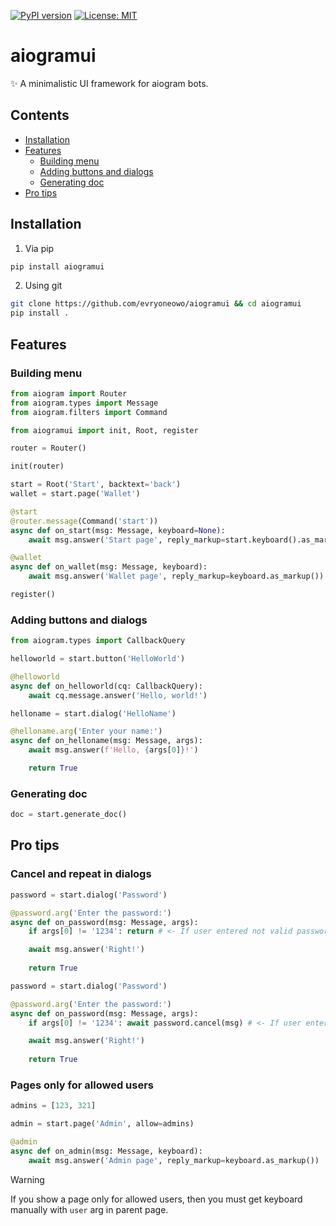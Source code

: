 [![PyPI version](https://badge.fury.io/py/aiogramui.svg)](https://pypi.org/project/aiogramui/)
[![License: MIT](https://img.shields.io/badge/License-MIT-yellow.svg)](https://opensource.org/licenses/MIT)

# aiogramui
✨ A minimalistic UI framework for aiogram bots.

## Contents

- [Installation](#installation)
- [Features](#features)
  - [Building menu](#building-menu)
  - [Adding buttons and dialogs](#adding-buttons-and-dialogs)
  - [Generating doc](#generating-doc)
- [Pro tips](#pro-tips)

## Installation
1. Via pip
```bash
pip install aiogramui
```
2. Using git
```bash
git clone https://github.com/evryoneowo/aiogramui && cd aiogramui
pip install .
```

## Features
### Building menu
```python
from aiogram import Router
from aiogram.types import Message
from aiogram.filters import Command

from aiogramui import init, Root, register

router = Router()

init(router)

start = Root('Start', backtext='back')
wallet = start.page('Wallet')

@start
@router.message(Command('start'))
async def on_start(msg: Message, keyboard=None):
    await msg.answer('Start page', reply_markup=start.keyboard().as_markup())

@wallet
async def on_wallet(msg: Message, keyboard):
    await msg.answer('Wallet page', reply_markup=keyboard.as_markup())

register()
```

### Adding buttons and dialogs
```python
from aiogram.types import CallbackQuery

helloworld = start.button('HelloWorld')

@helloworld
async def on_helloworld(cq: CallbackQuery):
    await cq.message.answer('Hello, world!')
```

```python
helloname = start.dialog('HelloName')

@helloname.arg('Enter your name:')
async def on_helloname(msg: Message, args):
    await msg.answer(f'Hello, {args[0]}!')

    return True
```

### Generating doc
```python
doc = start.generate_doc()
```

## Pro tips
### Cancel and repeat in dialogs
```python
password = start.dialog('Password')

@password.arg('Enter the password:')
async def on_password(msg: Message, args):
    if args[0] != '1234': return # <- If user entered not valid password then it will ask him again.

    await msg.answer('Right!')
    
    return True
```

```python
password = start.dialog('Password')

@password.arg('Enter the password:')
async def on_password(msg: Message, args):
    if args[0] != '1234': await password.cancel(msg) # <- If user entered not valid password then it will cancel dialog.

    await msg.answer('Right!')
    
    return True
```

### Pages only for allowed users
```python
admins = [123, 321]

admin = start.page('Admin', allow=admins)

@admin
async def on_admin(msg: Message, keyboard):
    await msg.answer('Admin page', reply_markup=keyboard.as_markup())
```

> [!WARNING]
> If you show a page only for allowed users, then you must get keyboard manually with `user` arg in parent page.
